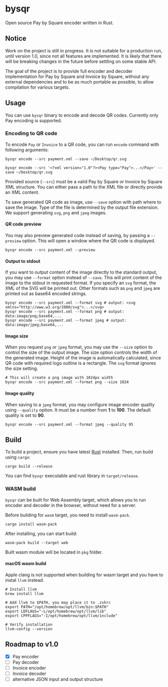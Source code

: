 # bysqr

Open source Pay by Square encoder written in Rust.

## Notice

Work on the project is still in progress. It is not suitable for a production run, until version 1.0, since not
all features are implemented. It is likely that there will be breaking changes in the future before settling on some stable API.

The goal of the project is to provide full encoder and decoder implementation for Pay by Square and Invoice by Square,
without any external dependencies and to be as much portable as possible, to allow compilation for various targets.

## Usage

You can use `bysqr` binary to encode and decode QR codes. Currently only Pay encoding is supported.

### Encoding to QR code

To encode `Pay` or `Invoice` to a QR code, you can run `encode` command with following arguments:

```shell
bysqr encode --src payment.xml --save ~/Desktop/qr.svg

bysqr encode --src '<?xml version="1.0"?><Pay type="Pay">...</Pay>' --save ~/Desktop/qr.svg
```

Provided source (`--src`) must be a valid Pay by Square or Invoice by Square XML structure. You can either pass a path to the XML file
or directly provide an XML content.

To save generated QR code as image, use `--save` option with path where to save the image. Type of the file is
determined by the output file extension. We support generating `svg`, `png` and `jpeg` images.

#### QR code preview

You may also preview generated code instead of saving, by passing a `--preview` option. This will open a window
where the QR code is displayed.

```shell
bysqr encode --src payment.xml --preview
```

#### Output to stdout

If you want to output content of the image directly to the standard output, you may use `--format` option instead of `--save`.
This will print content of the image to the stdout in requested format. If you specify an `svg` format, the XML of the SVG will be printed out.
Other formats such as `png` and `jpeg` are printed out as base64 encoded strings.

```shell
bysqr encode --src payment.xml --format svg # output: <svg xmlns="http://www.w3.org/2000/svg">...</svg>
bysqr encode --src payment.xml --format png # output: data:image/png;base64,...
bysqr encode --src payment.xml --format jpeg # output: data:image/jpeg;base64,...
```

#### Image size

When you request `png` or `jpeg` format, you may use the `--size` option to control the size of the output image. The size
option controls the width of the generated image. Height of the image is automatically calculated, since QR code with required logo outline
is a rectangle. The `svg` format ignores the size setting.

```shell
# This will create a png image with 1024px width
bysqr encode --src payment.xml --format png --size 1024
```

#### Image quality

When saving to a `jpeg` format, you may configure image encoder quality using `--quality` option. It must be a number from **1** to **100**.
The default quality is set to **90**.

```shell
bysqr encode --src payment.xml --format jpeg --quality 95
```

## Build

To build a project, ensure you have latest [Rust](https://www.rust-lang.org/tools/install) installed. Then, run build using `cargo`:

```shell
cargo build --release
```

You can find `bysqr` executable and rust library in `target/release`.

### WASM build

`bysqr` can be built for Web Assembly target, which allows you to run encoder and decoder in the browser, without need for a server.

Before building for `wasm` target, you need to install `wasm-pack`.

```shell
cargo install wasm-pack
```

After installing, you can start build:

```shell
wasm-pack build --target web
```

Built wasm module will be located in `pkg` folder.

#### macOS wasm build

Apple clang is not supported when building for wasm target and you have to instal `llvm` instead.

```shell
# Install llvm
brew install llvm

# Add llvm to $PATH, you may place it to .zshrc
export PATH="/opt/homebrew/opt/llvm/bin:$PATH"
export LDFLAGS="-L/opt/homebrew/opt/llvm/lib"
export CPPFLAGS="-I/opt/homebrew/opt/llvm/include"

# Verify installation
llvm-config --version
```

## Roadmap to v1.0

- [x] Pay encoder
- [ ] Pay decoder
- [ ] Invoice encoder
- [ ] Invoice decoder
- [ ] alternative JSON input and output structure

